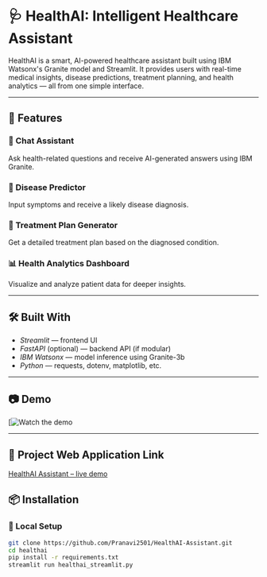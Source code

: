 # 🩺 HealthAI: Intelligent Healthcare Assistant

HealthAI is a smart, AI-powered healthcare assistant built using IBM Watsonx's Granite model and Streamlit. It provides users with real-time medical insights, disease predictions, treatment planning, and health analytics — all from one simple interface.

---

## 🚀 Features

### 💬 Chat Assistant
Ask health-related questions and receive AI-generated answers using IBM Granite.

### 🧪 Disease Predictor
Input symptoms and receive a likely disease diagnosis.

### 💊 Treatment Plan Generator
Get a detailed treatment plan based on the diagnosed condition.

### 📊 Health Analytics Dashboard
Visualize and analyze patient data for deeper insights.

---

## 🛠 Built With

- *Streamlit* — frontend UI
- *FastAPI* (optional) — backend API (if modular)
- *IBM Watsonx* — model inference using Granite-3b
- *Python* — requests, dotenv, matplotlib, etc.

---

## 📷 Demo

[![Watch the demo](https://drive.google.com/file/d/1YomVvtTmYC2_vpyDokMj3-rCKOaDBUGH/view?usp=drive_link)

---
## 🔗 Project Web Application Link
[HealthAI Assistant – live demo](https://healthai-rfupnaxxbtpkqzywrczzra.streamlit.app/)

## 📦 Installation

### 🔧 Local Setup

```bash
git clone https://github.com/Pranavi2501/HealthAI-Assistant.git
cd healthai
pip install -r requirements.txt
streamlit run healthai_streamlit.py
